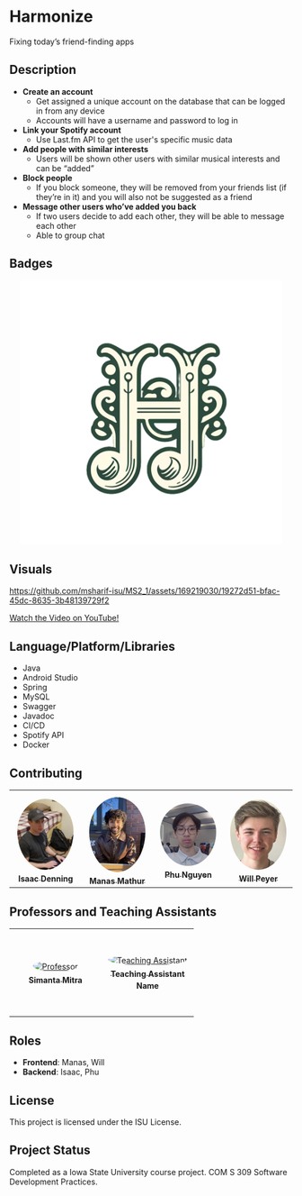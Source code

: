# Harmonize
Fixing today’s friend-finding apps

## Description
- **Create an account**
  - Get assigned a unique account on the database that can be logged in from any device
  - Accounts will have a username and password to log in
- **Link your Spotify account**
  - Use Last.fm API to get the user's specific music data
- **Add people with similar interests**
  - Users will be shown other users with similar musical interests and can be “added”
- **Block people**
  - If you block someone, they will be removed from your friends list (if they’re in it) and you will also not be suggested as a friend
- **Message other users who’ve added you back**
  - If two users decide to add each other, they will be able to message each other
  - Able to group chat

## Badges
<p align="center">
  <img width="468" alt="image" src="https://github.com/msharif-isu/MS2_1/blob/main/Frontend/app/src/main/res/drawable/logo.png">
</p>

## Visuals 

https://github.com/msharif-isu/MS2_1/assets/169219030/19272d51-bfac-45dc-8635-3b48139729f2

<a href="https://www.youtube.com/watch?v=5yaI2-MMgGA" target="_blank">Watch the Video on YouTube!</a>

## Language/Platform/Libraries
- Java
- Android Studio
- Spring
- MySQL
- Swagger
- Javadoc
- CI/CD
- Spotify API
- Docker

## Contributing

<table>
<tr>
    <td align="center" style="word-wrap: break-word; width: 150px; height: 150px">
        <a href="https://github.com/idenning2003">
          <img src="https://github.com/msharif-isu/MS2_1/blob/main/Document/Isaac%20Denning.jpg" width="100" style="border-radius:50%; align-items:center; justify-content:center; overflow:hidden; padding-top:10px" alt="Isaac Denning"/>
          <br />
          <sub style="font-size:14px"><b>Isaac Denning</b></sub>
        </a>
    </td>
    <td align="center" style="word-wrap: break-word; width: 150px; height: 150px">
        <a href="https://github.com/M-M5">
          <img src="https://github.com/msharif-isu/MS2_1/blob/main/Document/Manas%20Mathur.jpg" width="100" style="border-radius:50%; align-items:center; justify-content:center; overflow:hidden; padding-top:10px" alt="Manas Mathur"/>
          <br />
          <sub style="font-size:14px"><b>Manas Mathur</b></sub>
        </a>
    </td>
    <td align="center" style="word-wrap: break-word; width: 150px; height: 150px">
        <a href="https://github.com/phunprogrammer">
          <img src="https://github.com/msharif-isu/MS2_1/blob/main/Document/Phu%20Nguyen.jpg" width="100" style="border-radius:50%; align-items:center; justify-content:center; overflow:hidden; padding-top:10px" alt="Phu Nguyen"/>
          <br />
          <sub style="font-size:14px"><b>Phu Nguyen</b></sub>
        </a>
    </td>
    <td align="center" style="word-wrap: break-word; width: 150px; height: 150px">
        <a href="https://github.com/WillPeyer">
          <img src="https://github.com/msharif-isu/MS2_1/blob/main/Document/Will%20Peyer.png" width="100" style="border-radius:50%; align-items:center; justify-content:center; overflow:hidden; padding-top:10px" alt="Will Peyer"/>
          <br />
          <sub style="font-size:14px"><b>Will Peyer</b></sub>
        </a>
    </td>
</tr>
</table>

## Professors and Teaching Assistants

<table>
<tr>
    <td align="center" style="word-wrap: break-word; width: 150px; height: 150px">
        <a href="https://www.cs.iastate.edu/smitra">
          <img src="https://www.cs.iastate.edu/files/styles/people_thumb/public/people/profilepictures/dsc_0069.jpg" width="100" height="100" style="border-radius:50%; align-items:center; justify-content:center; overflow:hidden; padding-top:2px" alt="Professor"/>
          <br />
          <sub style="font-size:14px"><b>Simanta Mitra</b></sub>
        </a>
    </td>
    <td align="center" style="word-wrap: break-word; width: 150px; height: 150px">
        <a href="#">
          <img src="https://avatars.githubusercontent.com/u/41099498?v=4" width="100" height="100" style="border-radius:50%; align-items:center; justify-content:center; overflow:hidden; padding-top:2px" alt="Teaching Assistant"/>
          <br />
          <sub style="font-size:14px"><b>Teaching Assistant Name</b></sub>
        </a>
    </td>
</tr>
</table>

## Roles
- **Frontend**: Manas, Will
- **Backend**: Isaac, Phu


## License
This project is licensed under the ISU License.

## Project Status
Completed as a Iowa State University course project. 
COM S 309 Software Development Practices.
